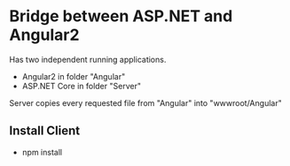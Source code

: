 # Bridge between ASP.NET and Angular2

Has two independent running applications.
* Angular2 in folder "Angular"
* ASP.NET Core in folder "Server"

Server copies every requested file from "Angular" into "wwwroot/Angular"

## Install Client
* npm install
